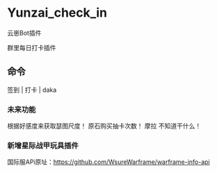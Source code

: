 # Yunzai_check_in
云崽Bot插件

群里每日打卡插件

## 命令
签到  |   打卡   |   daka

### 未来功能
根据好感度来获取瑟图尺度！
原石购买抽卡次数！
摩拉 不知道干什么！

### 新增星际战甲玩具插件
国际服APi原址：https://github.com/WsureWarframe/warframe-info-api

